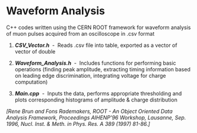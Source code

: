 # Waveform Analysis

C++ codes written using the CERN ROOT framework for waveform analysis of muon pulses acquired from an oscilloscope in .csv format

1) ***CSV_Vector.h*** &nbsp;- &nbsp;Reads .csv file into table, exported as a vector of vector of double

2) ***Waveform_Analysis.h*** &nbsp;- &nbsp;Includes functions for performing basic operations (finding peak amplitude, extracting timing information based on leading edge discrimination, integrating voltage for charge computation)

3) ***Main.cpp*** &nbsp;- &nbsp;Inputs the data, performs appropriate thresholding and plots corresponding histograms of amplitude & charge distribution

*[Rene Brun and Fons Rademakers, ROOT - An Object Oriented Data Analysis Framework,
Proceedings AIHENP'96 Workshop, Lausanne, Sep. 1996,
Nucl. Inst. & Meth. in Phys. Res. A 389 (1997) 81-86.]*
